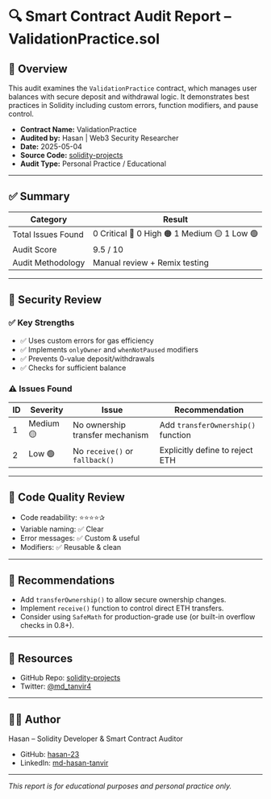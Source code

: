 # 🔍 Smart Contract Audit Report – ValidationPractice.sol

## 🧾 Overview

This audit examines the `ValidationPractice` contract, which manages user balances with secure deposit and withdrawal logic. It demonstrates best practices in Solidity including custom errors, function modifiers, and pause control.

- **Contract Name:** ValidationPractice
- **Audited by:** Hasan | Web3 Security Researcher
- **Date:** 2025-05-04
- **Source Code:**  [solidity-projects](https://github.com/hasan-23/solidity-projects/blob/main/contracts/ValidationPractice.sol)
- **Audit Type:** Personal Practice / Educational

---

## ✅ Summary

| Category             | Result         |
|----------------------|----------------|
| Total Issues Found   | 0 Critical 🔴 0 High 🟠 1 Medium 🟡 1 Low 🟢  |
| Audit Score          | 9.5 / 10       |
| Audit Methodology    | Manual review + Remix testing |

---

## 🔐 Security Review

### ✅ Key Strengths

- ✅ Uses custom errors for gas efficiency  
- ✅ Implements `onlyOwner` and `whenNotPaused` modifiers  
- ✅ Prevents 0-value deposit/withdrawals  
- ✅ Checks for sufficient balance

### ⚠️ Issues Found

| ID | Severity | Issue                            | Recommendation                     |
|----|----------|-----------------------------------|-------------------------------------|
| 1  | Medium 🟡 | No ownership transfer mechanism   | Add `transferOwnership()` function |
| 2  | Low 🟢    | No `receive()` or `fallback()`    | Explicitly define to reject ETH    |

---

## 🧠 Code Quality Review

- Code readability: ⭐⭐⭐⭐✰  
- Variable naming: ✅ Clear  
- Error messages: ✅ Custom & useful  
- Modifiers: ✅ Reusable & clean  

---

## 📘 Recommendations

- Add `transferOwnership()` to allow secure ownership changes.  
- Implement `receive()` function to control direct ETH transfers.  
- Consider using `SafeMath` for production-grade use (or built-in overflow checks in 0.8+).

---

## 🔗 Resources

- GitHub Repo: [solidity-projects](https://github.com/hasan-23/solidity-projects/blob/main/contracts/ValidationPractice.sol)  
- Twitter: [@md_tanvir4](https://x.com/md_tanvir4)

---

## 🧑‍💻 Author

Hasan – Solidity Developer & Smart Contract Auditor  
- GitHub: [hasan-23](https://github.com/hasan-23)  
- LinkedIn: [md-hasan-tanvir](https://www.linkedin.com/in/md-hasan-tanvir-64390719a/)

---

*This report is for educational purposes and personal practice only.*
